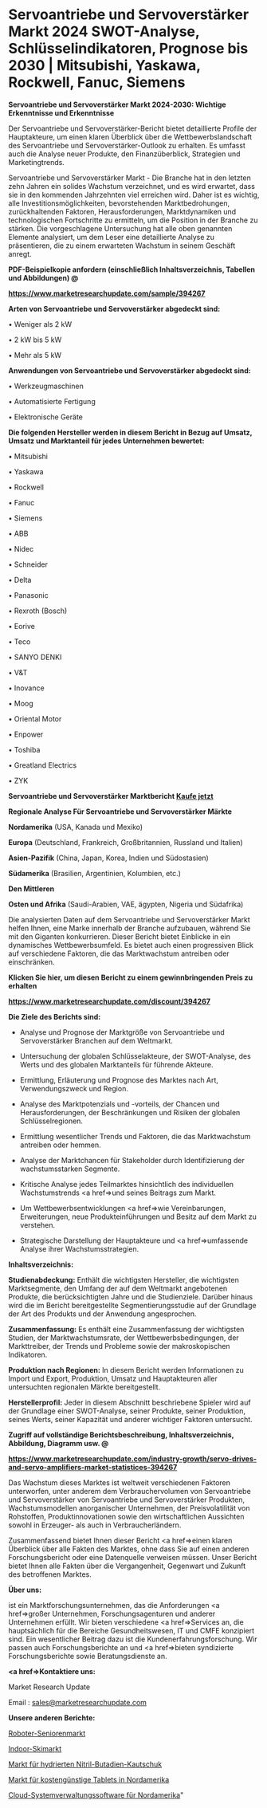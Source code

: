 # Servoantriebe und Servoverstärker Markt 2024 SWOT-Analyse, Schlüsselindikatoren, Prognose bis 2030 | Mitsubishi, Yaskawa, Rockwell, Fanuc, Siemens

<strong>Servoantriebe und Servoverstärker Markt 2024-2030: Wichtige Erkenntnisse und Erkenntnisse</strong>

Der Servoantriebe und Servoverstärker-Bericht bietet detaillierte Profile der Hauptakteure, um einen klaren Überblick über die Wettbewerbslandschaft des Servoantriebe und Servoverstärker-Outlook zu erhalten. Es umfasst auch die Analyse neuer Produkte, den Finanzüberblick, Strategien und Marketingtrends.

Servoantriebe und Servoverstärker Markt - Die Branche hat in den letzten zehn Jahren ein solides Wachstum verzeichnet, und es wird erwartet, dass sie in den kommenden Jahrzehnten viel erreichen wird. Daher ist es wichtig, alle Investitionsmöglichkeiten, bevorstehenden Marktbedrohungen, zurückhaltenden Faktoren, Herausforderungen, Marktdynamiken und technologischen Fortschritte zu ermitteln, um die Position in der Branche zu stärken. Die vorgeschlagene Untersuchung hat alle oben genannten Elemente analysiert, um dem Leser eine detaillierte Analyse zu präsentieren, die zu einem erwarteten Wachstum in seinem Geschäft anregt.



<strong><b>PDF-Beispielkopie anfordern (einschließlich Inhaltsverzeichnis, Tabellen und Abbildungen) @ </b></strong>

<strong><a href=https://www.marketresearchupdate.com/sample/394267>

<strong>https://www.marketresearchupdate.com/sample/394267</u></a></strong></strong>



<strong>Arten von Servoantriebe und Servoverstärker abgedeckt sind:</strong>

• Weniger als 2 kW

• 2 kW bis 5 kW

• Mehr als 5 kW



<strong>Anwendungen von Servoantriebe und Servoverstärker abgedeckt sind:</strong>

• Werkzeugmaschinen

• Automatisierte Fertigung

• Elektronische Geräte



<strong>Die folgenden Hersteller werden in diesem Bericht in Bezug auf Umsatz, Umsatz und Marktanteil für jedes Unternehmen bewertet:</strong>

• Mitsubishi

• Yaskawa

• Rockwell

• Fanuc

• Siemens

• ABB

• Nidec

• Schneider

• Delta

• Panasonic

• Rexroth (Bosch)

• Eorive

• Teco

• SANYO DENKI

• V&T

• Inovance

• Moog

• Oriental Motor

• Enpower

• Toshiba

• Greatland Electrics

• ZYK



<strong>Servoantriebe und Servoverstärker Marktbericht <a href=https://www.marketresearchupdate.com/buynow/394267>Kaufe jetzt</a></strong>



<strong>Regionale Analyse Für Servoantriebe und Servoverstärker Märkte</strong>



<strong>Nordamerika</strong> (USA, Kanada und Mexiko)



<strong>Europa</strong> (Deutschland, Frankreich, Großbritannien, Russland und Italien)



<strong>Asien-Pazifik</strong> (China, Japan, Korea, Indien und Südostasien)



<strong>Südamerika</strong> (Brasilien, Argentinien, Kolumbien, etc.)



<strong>Den Mittleren</strong> 

<strong>Osten und Afrika</strong> (Saudi-Arabien, VAE, ägypten, Nigeria und Südafrika)

Die analysierten Daten auf dem Servoantriebe und Servoverstärker Markt helfen Ihnen, eine Marke innerhalb der Branche aufzubauen, während Sie mit den Giganten konkurrieren. Dieser Bericht bietet Einblicke in ein dynamisches Wettbewerbsumfeld. Es bietet auch einen progressiven Blick auf verschiedene Faktoren, die das Marktwachstum antreiben oder einschränken.



<strong>Klicken Sie hier, um diesen Bericht zu einem gewinnbringenden Preis zu erhalten
</strong>

<strong><a href=https://www.marketresearchupdate.com/discount/394267>https://www.marketresearchupdate.com/discount/394267</b></u></strong></a>



<strong>Die Ziele des Berichts sind:</strong>

- Analyse und Prognose der Marktgröße von Servoantriebe und Servoverstärker Branchen auf dem Weltmarkt.

- Untersuchung der globalen Schlüsselakteure, der SWOT-Analyse, des Werts und des globalen Marktanteils für führende Akteure.

- Ermittlung, Erläuterung und Prognose des Marktes nach Art, Verwendungszweck und Region.

- Analyse des Marktpotenzials und -vorteils, der Chancen und Herausforderungen, der Beschränkungen und Risiken der globalen Schlüsselregionen.

- Ermittlung wesentlicher Trends und Faktoren, die das Marktwachstum antreiben oder hemmen.

- Analyse der Marktchancen für Stakeholder durch Identifizierung der wachstumsstarken Segmente.

- Kritische Analyse jedes Teilmarktes hinsichtlich des individuellen Wachstumstrends <a href=>und</a> seines Beitrags zum Markt.

- Um Wettbewerbsentwicklungen <a href=>wie</a> Vereinbarungen, Erweiterungen, neue Produkteinführungen und Besitz auf dem Markt zu verstehen.

- Strategische Darstellung der Hauptakteure und <a href=>umfas</a>sende Analyse ihrer Wachstumsstrategien.



<strong>Inhaltsverzeichnis:</strong>



<strong>Studienabdeckung:</strong> Enthält die wichtigsten Hersteller, die wichtigsten Marktsegmente, den Umfang der auf dem Weltmarkt angebotenen Produkte, die berücksichtigten Jahre und die Studienziele. Darüber hinaus wird die im Bericht bereitgestellte Segmentierungsstudie auf der Grundlage der Art des Produkts und der Anwendung angesprochen.



<strong>Zusammenfassung:</strong> Es enthält eine Zusammenfassung der wichtigsten Studien, der Marktwachstumsrate, der Wettbewerbsbedingungen, der Markttreiber, der Trends und Probleme sowie der makroskopischen Indikatoren.



<strong>Produktion nach Regionen:</strong> In diesem Bericht werden Informationen zu Import und Export, Produktion, Umsatz und Hauptakteuren aller untersuchten regionalen Märkte bereitgestellt.



<strong>Herstellerprofil:</strong> Jeder in diesem Abschnitt beschriebene Spieler wird auf der Grundlage einer SWOT-Analyse, seiner Produkte, seiner Produktion, seines Werts, seiner Kapazität und anderer wichtiger Faktoren untersucht.



<strong><b>Zugriff auf vollständige Berichtsbeschreibung, Inhaltsverzeichnis, Abbildung, Diagramm usw. @ </b></strong>

<strong><a href=https://www.marketresearchupdate.com/industry-growth/servo-drives-and-servo-amplifiers-market-statistices-394267>https://www.marketresearchupdate.com/industry-growth/servo-drives-and-servo-amplifiers-market-statistices-394267</a></strong>

Das Wachstum dieses Marktes ist weltweit verschiedenen Faktoren unterworfen, unter anderem dem Verbrauchervolumen von Servoantriebe und Servoverstärker von Servoantriebe und Servoverstärker Produkten, Wachstumsmodellen anorganischer Unternehmen, der Preisvolatilität von Rohstoffen, Produktinnovationen sowie den wirtschaftlichen Aussichten sowohl in Erzeuger- als auch in Verbraucherländern.

Zusammenfassend bietet Ihnen dieser Bericht <a href=>einen</a> klaren Überblick über alle Fakten des Marktes, ohne dass Sie auf einen anderen Forschungsbericht oder eine Datenquelle verweisen müssen. Unser Bericht bietet Ihnen alle Fakten über die Vergangenheit, Gegenwart und Zukunft des betroffenen Marktes.



<strong>Über uns:</strong>

 ist ein Marktforschungsunternehmen, das die Anforderungen <a href=>großer</a> Unternehmen, Forschungsagenturen und anderer Unternehmen erfüllt. Wir bieten verschiedene <a href=>Services</a> an, die hauptsächlich für die Bereiche Gesundheitswesen, IT und CMFE konzipiert sind. Ein wesentlicher Beitrag dazu ist die Kundenerfahrungsforschung. Wir passen auch Forschungsberichte an und <a href=>bieten</a> syndizierte Forschungsberichte sowie Beratungsdienste an.



<strong><a href=>Kontaktiere uns:</a></strong>

Market Research Update

Email : sales@marketresearchupdate.com



<strong>Unsere anderen Berichte:</strong>

<a href=https://www.linkedin.com/pulse/robots-seniors-market-2023-2029-in-depth-report>Roboter-Seniorenmarkt</a>

<a href=https://www.linkedin.com/pulse/indoor-skis-market-size-historical-growth-analysis>Indoor-Skimarkt</a>

<a href=https://www.linkedin.com/pulse/hydrogenated-nitrile-butadiene-rubber-market>Markt für hydrierten Nitril-Butadien-Kautschuk</a>

<a href=https://www.linkedin.com/pulse/north-america-low-cost-tablets-market-2023-new>Markt für kostengünstige Tablets in Nordamerika</a>

<a href=https://www.linkedin.com/pulse/north-america-cloud-system-management-software>Cloud-Systemverwaltungssoftware für Nordamerika</a>"
